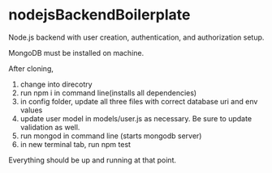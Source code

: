 # nodejsBackendBoilerplate
Node.js backend with user creation, authentication, and authorization setup.


MongoDB must be installed on machine.

After cloning, 
1) change into direcotry
2) run npm i in command line(installs all dependencies)
3) in config folder, update all three files with correct database uri and env values
4) update user model in models/user.js as necessary. Be sure to update validation as well.
5) run mongod in command line (starts mongodb server)
6) in new terminal tab, run npm test

Everything should be up and running at that point.
